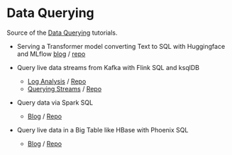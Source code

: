 Data Querying
=============

Source of the [Data Querying](https://medium.com/data-querying) tutorials.


- Serving a Transformer model converting Text to SQL with Huggingface and MLflow [blog]() / [repo]()

- Query live data streams from Kafka with Flink SQL and ksqlDB
  - [Log Analysis](https://medium.com/data-querying/live-sql-querying-live-logs-and-sending-live-updates-easily-e6297150cf92) / [Repo](stream-sql-logs)
  - [Querying Streams](https://medium.com/data-querying/how-to-easily-query-live-streams-of-data-with-kafka-and-flink-sql-7fa80731e9bd) / [Repo](stream-sql-demo)

- Query data via Spark SQL
  - [Blog](https://medium.com/data-querying/a-sparksql-editor-via-hue-and-the-spark-sql-server-f82e72bbdfc7) / [Repo](spark)

- Query live data in a Big Table like HBase with Phoenix SQL
  - [Blog](https://medium.com/data-querying/phoenix-brings-sql-to-hbase-and-let-you-query-kafka-data-streams-8fd2edda1401) / [Repo](big-table-hbase)
